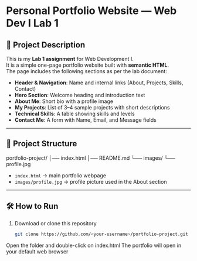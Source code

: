 # Personal Portfolio Website — Web Dev I Lab 1

## 📌 Project Description
This is my **Lab 1 assignment** for Web Development I.  
It is a simple one-page portfolio website built with **semantic HTML**.  
The page includes the following sections as per the lab document:

- **Header & Navigation**: Name and internal links (About, Projects, Skills, Contact)
- **Hero Section**: Welcome heading and introduction text
- **About Me**: Short bio with a profile image
- **My Projects**: List of 3–4 sample projects with short descriptions
- **Technical Skills**: A table showing skills and levels
- **Contact Me**: A form with Name, Email, and Message fields

---

## 📂 Project Structure
portfolio-project/
│── index.html
│── README.md
└── images/
└── profile.jpg

- `index.html` → main portfolio webpage  
- `images/profile.jpg` → profile picture used in the About section  

---

## 🛠️ How to Run
1. Download or clone this repository  
   ```bash
   git clone https://github.com/<your-username>/portfolio-project.git
  Open the folder and double-click on index.html
The portfolio will open in your default web browser
